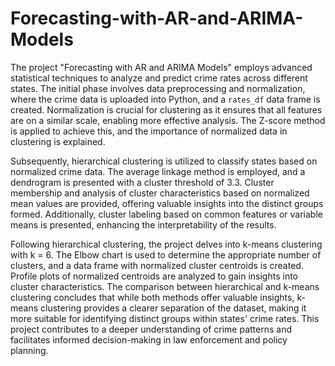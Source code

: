 # Forecasting-with-AR-and-ARIMA-Models
The project "Forecasting with AR and ARIMA Models" employs advanced statistical techniques to analyze and predict crime rates across different states. The initial phase involves data preprocessing and normalization, where the crime data is uploaded into Python, and a `rates_df` data frame is created. Normalization is crucial for clustering as it ensures that all features are on a similar scale, enabling more effective analysis. The Z-score method is applied to achieve this, and the importance of normalized data in clustering is explained. 

Subsequently, hierarchical clustering is utilized to classify states based on normalized crime data. The average linkage method is employed, and a dendrogram is presented with a cluster threshold of 3.3. Cluster membership and analysis of cluster characteristics based on normalized mean values are provided, offering valuable insights into the distinct groups formed. Additionally, cluster labeling based on common features or variable means is presented, enhancing the interpretability of the results.

Following hierarchical clustering, the project delves into k-means clustering with k = 6. The Elbow chart is used to determine the appropriate number of clusters, and a data frame with normalized cluster centroids is created. Profile plots of normalized centroids are analyzed to gain insights into cluster characteristics. The comparison between hierarchical and k-means clustering concludes that while both methods offer valuable insights, k-means clustering provides a clearer separation of the dataset, making it more suitable for identifying distinct groups within states' crime rates. This project contributes to a deeper understanding of crime patterns and facilitates informed decision-making in law enforcement and policy planning.
